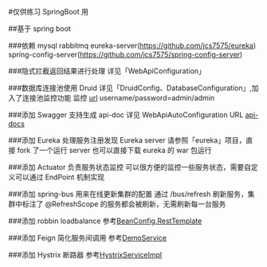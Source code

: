 #仅供练习 SpringBoot 用

##基于 spring boot 

###依赖
mysql
rabbitmq
eureka-server(https://github.com/jcs7575/eureka)
spring-config-server(https://github.com/jcs7575/spring-config-server)

###隐式拦截返回结果进行处理
详见「WebApiConfiguration」

###数据库连接池使用 Druid
详见「DruidConfig、DatabaseConfiguration」,加入了连接池监控功能
监控 [url](http://127.0.0.1:8080/druid/index.html) username/password=admin/admin

###添加 Swagger 支持生成 api-doc
详见 WebApiAutoConfiguration 
URL [api-docs](http://127.0.0.1:8080/swagger-ui.html)

###添加 Eureka 处理服务注册发现
Eureka server 请参照「eureka」项目，直接 fork 了一个运行 server
也可以直接下载 eureka 的 war 包运行

###添加 Actuator 负责服务状态监控
可以很方便的监控一些服务状态，需要自定义可以通过 EndPoint 机制实现

###添加 spring-bus 用来在线更新集群的配置
通过 /bus/refresh 刷新服务，集群中标注了 @RefreshScope 的服务都会被刷新，无需刷新每一台服务

###添加 robbin loadbalance
参考[BeanConfig.RestTemplate](https://github.com/jcs7575/springbootdemo/tree/master/src/main/java/com/springboot/test/core/BeanConfig.java)

###添加 Feign 简化服务间调用
参考[DemoService](https://github.com/jcs7575/springbootdemo/tree/master/src/main/java/com/springboot/test/core/service/DemoService.java)

###添加 Hystrix 断路器
参考[HystrixServiceImpl](https://github.com/jcs7575/springbootdemo/tree/master/src/main/java/com/springboot/test/core/service/HystrixServiceImpl.java)

